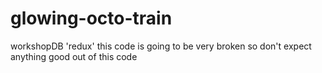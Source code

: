 # glowing-octo-train
workshopDB 'redux'
this code is going to be very broken so don't expect anything good out of this code 
